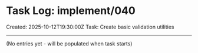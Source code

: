 # Task Log: implement/040

Created: 2025-10-12T19:30:00Z
Task: Create basic validation utilities

---

(No entries yet - will be populated when task starts)
